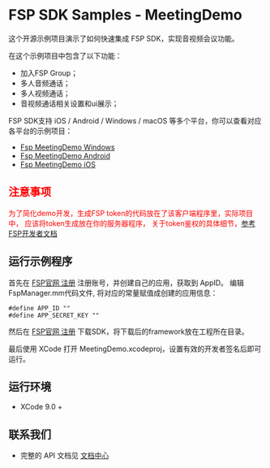# FSP SDK Samples - MeetingDemo

这个开源示例项目演示了如何快速集成 FSP SDK，实现音视频会议功能。

在这个示例项目中包含了以下功能：

- 加入FSP Group；
- 多人音频通话；
- 多人视频通话；
- 音视频通话相关设置和ui展示；


FSP SDK支持 iOS / Android / Windows / macOS 等多个平台，你可以查看对应各平台的示例项目：

- [Fsp MeetingDemo Windows](https://github.com/paas-hst/meetingdemo_windows)
- [Fsp MeetingDemo Android](https://github.com/paas-hst/meetingdemo_android)
- [Fsp MeetingDemo iOS](https://github.com/paas-hst/meetingdemo_ios)

## <span style="color:red;">注意事项</span>
<span style="color:red;">为了简化demo开发，生成FSP token的代码放在了该客户端程序里，实际项目中，
应该将token生成放在你的服务器程序， 关于token鉴权的具体细节，[参考FSP开发者文档](http://customer.pass.hst.com)</span>

## 运行示例程序
首先在 [FSP官网 注册](http://customer.pass.hst.com/#/register) 注册账号，并创建自己的应用，获取到 AppID。
编辑FspManager.mm代码文件, 将对应的常量赋值成创建的应用信息：

```
#define APP_ID ""
#define APP_SECRET_KEY ""
```

然后在 [FSP官网 注册](http://customer.pass.hst.com) 下载SDK，将下载后的framework放在工程所在目录。

最后使用 XCode 打开 MeetingDemo.xcodeproj，设置有效的开发者签名后即可运行。

## 运行环境
- XCode 9.0 +

## 联系我们

- 完整的 API 文档见 [文档中心](http://customer.pass.hst.com)